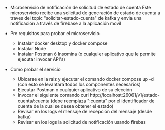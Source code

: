 * Microservicio de notificación de solicitud de estado de cuenta
Este microservicio recibe una solicitud de generación de estado de cuenta a traves del topic "solicitar-estado-cuenta" de kafka y envia una notificación a través de firebase a la aplicación movil

* Pre requisitos para probar el microservicio
    * Instalar docker desktop y docker compose
    * Instalar Node
    * Instalar Postman ó Insomina (o cualquier aplicativo que le permite ejecutar invocar API's)

* Como probar el servicio
    * Ubicarse en la raiz y ejecutar el comando docker compose up -d (con esto se levantará todos los componentes necesarios)
    * Ejecutar Postman o cualquier aplicativo de su elección
    * Invocar el siguiente comando curl http://localhost:26061/v1/estado-cuenta/:cuenta (debe reemplaza ":cuenta" por el identificador de cuenta de la cual se desea obtener el estado)
    * Revisar en los logs el mensaje de recepción del mensaje (desde kafka)
    * Revisar en los logs la solicitud de notificación usando firebas


